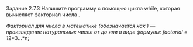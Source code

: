 Задание 2.7.3
Напишите программу с помощью цикла while, которая вычисляет факториал числа .

*Факториал для числа  в математике (обозначается как ) — произведение натуральных чисел от  до  или в виде формулы: factorial = 1*2*3...*n;
